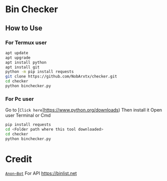 # Bin Checker 
## How to Use
### For Termux user
```sh 
apt update
apt upgrade
apt install python
apt install git
python -m pip install requests
git clone https://github.com/NobArxtx/checker.git
cd checker
python binchecker.py
```
### For Pc user
Go to [`Click here`]https://www.python.org/downloads)
Then install it
Open user Terminal or Cmd
```sh
pip install requests
cd <Folder path where this tool downloaded>
cd checker
python binchecker.py
```
# Credit
[`Anon~Bot`](https://telegram.dog/But_why_god)
For API https://binlist.net
